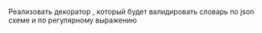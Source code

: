 Реализовать декоратор , который будет валидировать словарь по json схеме и по регулярному выражению 
